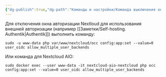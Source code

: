 ```yaml
---
{"dg-publish":true,"dg-path":"Команды и настройки/Команда выключения окна авторизации Nextcloud.md","permalink":"/komandy-i-nastrojki/komanda-vyklyucheniya-okna-avtorizaczii-nextcloud/","updated":"2024-10-06T02:54:54+03:00"}
---
```


Для отключения окна авторизации Nextloud для использования внешней авторизации (например [[Заметки/Self-hosting. Authentik\|Authentik]]) выполнить команду:
```shell
sudo -u www-data php var/www/nextcloud/occ config:app:set --value=0 user_oidc allow_multiple_user_backends
```

Или команда для Nextcloud AIO:
```shell
sudo docker exec --user www-data -it nextcloud-aio-nextcloud php occ config:app:set --value=0 user_oidc allow_multiple_user_backends
```